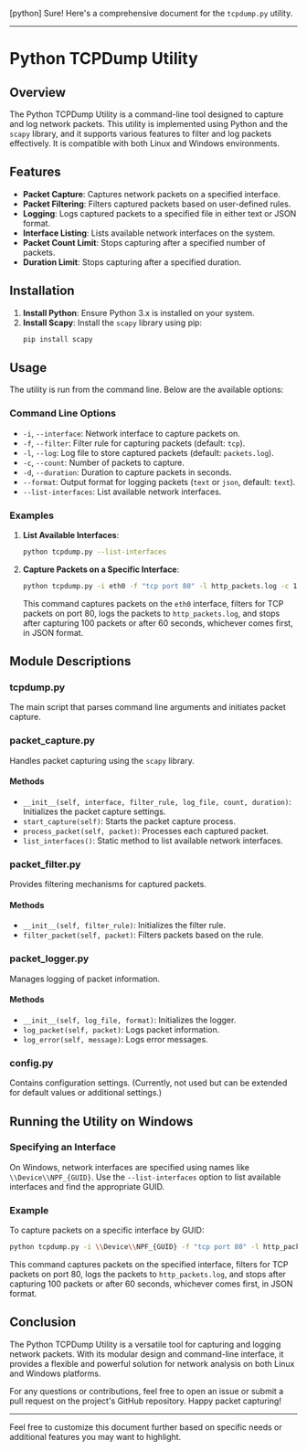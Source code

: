 [python] Sure! Here's a comprehensive document for the `tcpdump.py` utility.

---

# Python TCPDump Utility

## Overview

The Python TCPDump Utility is a command-line tool designed to capture and log network packets. This utility is implemented using Python and the `scapy` library, and it supports various features to filter and log packets effectively. It is compatible with both Linux and Windows environments.

## Features

- **Packet Capture**: Captures network packets on a specified interface.
- **Packet Filtering**: Filters captured packets based on user-defined rules.
- **Logging**: Logs captured packets to a specified file in either text or JSON format.
- **Interface Listing**: Lists available network interfaces on the system.
- **Packet Count Limit**: Stops capturing after a specified number of packets.
- **Duration Limit**: Stops capturing after a specified duration.

## Installation

1. **Install Python**: Ensure Python 3.x is installed on your system.
2. **Install Scapy**: Install the `scapy` library using pip:
   ```sh
   pip install scapy
   ```

## Usage

The utility is run from the command line. Below are the available options:

### Command Line Options

- `-i`, `--interface`: Network interface to capture packets on.
- `-f`, `--filter`: Filter rule for capturing packets (default: `tcp`).
- `-l`, `--log`: Log file to store captured packets (default: `packets.log`).
- `-c`, `--count`: Number of packets to capture.
- `-d`, `--duration`: Duration to capture packets in seconds.
- `--format`: Output format for logging packets (`text` or `json`, default: `text`).
- `--list-interfaces`: List available network interfaces.

### Examples

1. **List Available Interfaces**:
   ```sh
   python tcpdump.py --list-interfaces
   ```

2. **Capture Packets on a Specific Interface**:
   ```sh
   python tcpdump.py -i eth0 -f "tcp port 80" -l http_packets.log -c 100 -d 60 --format json
   ```
   This command captures packets on the `eth0` interface, filters for TCP packets on port 80, logs the packets to `http_packets.log`, and stops after capturing 100 packets or after 60 seconds, whichever comes first, in JSON format.

## Module Descriptions

### tcpdump.py

The main script that parses command line arguments and initiates packet capture.

### packet_capture.py

Handles packet capturing using the `scapy` library.

#### Methods

- `__init__(self, interface, filter_rule, log_file, count, duration)`: Initializes the packet capture settings.
- `start_capture(self)`: Starts the packet capture process.
- `process_packet(self, packet)`: Processes each captured packet.
- `list_interfaces()`: Static method to list available network interfaces.

### packet_filter.py

Provides filtering mechanisms for captured packets.

#### Methods

- `__init__(self, filter_rule)`: Initializes the filter rule.
- `filter_packet(self, packet)`: Filters packets based on the rule.

### packet_logger.py

Manages logging of packet information.

#### Methods

- `__init__(self, log_file, format)`: Initializes the logger.
- `log_packet(self, packet)`: Logs packet information.
- `log_error(self, message)`: Logs error messages.

### config.py

Contains configuration settings. (Currently, not used but can be extended for default values or additional settings.)

## Running the Utility on Windows

### Specifying an Interface

On Windows, network interfaces are specified using names like `\\Device\\NPF_{GUID}`. Use the `--list-interfaces` option to list available interfaces and find the appropriate GUID.

### Example

To capture packets on a specific interface by GUID:

```sh
python tcpdump.py -i \\Device\\NPF_{GUID} -f "tcp port 80" -l http_packets.log -c 100 -d 60 --format json
```

This command captures packets on the specified interface, filters for TCP packets on port 80, logs the packets to `http_packets.log`, and stops after capturing 100 packets or after 60 seconds, whichever comes first, in JSON format.

## Conclusion

The Python TCPDump Utility is a versatile tool for capturing and logging network packets. With its modular design and command-line interface, it provides a flexible and powerful solution for network analysis on both Linux and Windows platforms.

For any questions or contributions, feel free to open an issue or submit a pull request on the project's GitHub repository. Happy packet capturing!

---

Feel free to customize this document further based on specific needs or additional features you may want to highlight.
